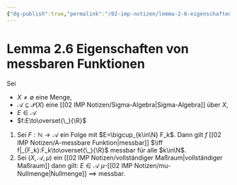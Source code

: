 ```yaml
---
{"dg-publish":true,"permalink":"/02-imp-notizen/lemma-2-6-eigenschaften-von-messbaren-funktionen/"}
---
```


# Lemma 2.6 Eigenschaften von messbaren Funktionen
Sei 
- $X\neq\emptyset$ eine Menge, 
- $\mathcal{A}\subseteq\mathcal{P}(X)$ eine [[02 IMP Notizen/Sigma-Algebra\|Sigma-Algebra]] über $X$, 
- $E\in\mathcal{A}$
- $f:E\to\overset{\_}{\R}$

1. Sei $F:\mathbb{N}\to\mathcal{A}$ ein Folge mit $E=\bigcup_{k\in\N} F_k$. Dann gilt
   $f$ [[02 IMP Notizen/A-messbare Funktion\|messbar]] $\iff f|_{F_k}:F_k\to\overset{\_}{\R}$ messbar für alle $k\in\N$. 
2. Sei $(X,\mathcal{A},\mu)$ ein [[02 IMP Notizen/vollständiger Maßraum\|vollständiger Maßraum]] dann gilt:
   $E\in\mathcal{A}$ $\mu$-[[02 IMP Notizen/mu-Nullmenge\|Nullmenge]] $\implies$ messbar. 